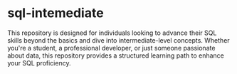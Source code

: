 # sql-intemediate
This repository is designed for individuals looking to advance their SQL skills beyond the basics and dive into intermediate-level concepts. Whether you're a student, a professional developer, or just someone passionate about data, this repository provides a structured learning path to enhance your SQL proficiency.
